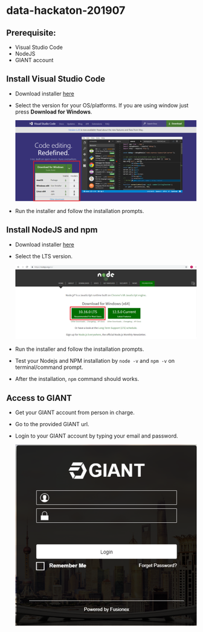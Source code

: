# data-hackaton-201907

## Prerequisite:
- Visual Studio Code
- NodeJS
- GIANT account

## Install Visual Studio Code
- Download installer [here](https://code.visualstudio.com/)
- Select the version for your OS/platforms. If you are using window just press **Download for Windows**.

    ![vscode version](./images/vscode-version.png)

- Run the installer and follow the installation prompts.

## Install NodeJS and npm
- Download installer [here](https://nodejs.org/en/)
- Select the LTS version.

    ![npm version](./images/npm-version.png)
- Run the installer and follow the installation prompts.
- Test your Nodejs and NPM installation by `node -v` and `npm -v` on terminal/command prompt.
- After the installation, `npm` command should works.

## Access to GIANT
- Get your GIANT account from person in charge.
- Go to the provided GIANT url.
- Login to your GIANT account by typing your email and password.

    ![GIANT login](./images/giant.PNG)
